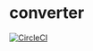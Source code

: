 # converter

[![CircleCI](https://circleci.com/gh/FredDominant/converter/tree/develop.svg?style=svg)](https://circleci.com/gh/FredDominant/converter/tree/develop)